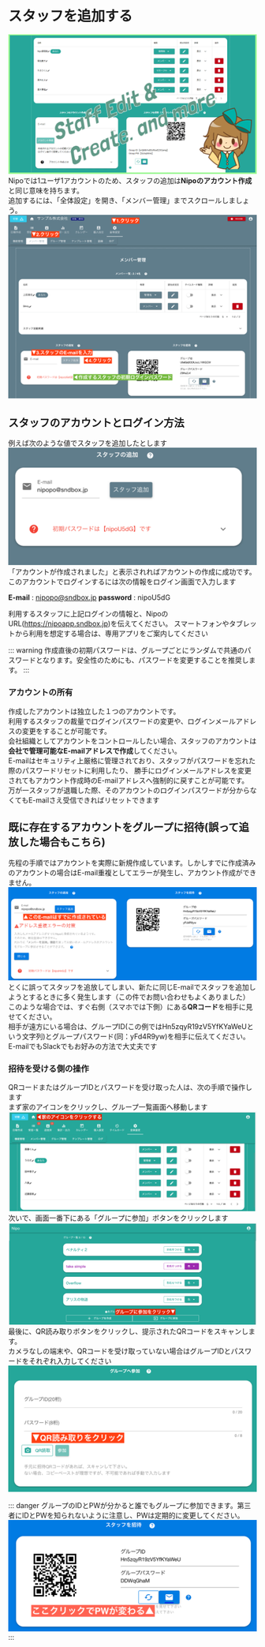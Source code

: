 # スタッフを追加する<Badge text="管理者・マネージャ" type="warning" />
  
![グループ設定](../../image/icatch/i16.png)
Nipoでは1ユーザ1アカウントのため、スタッフの追加は**Nipoのアカウント作成**と同じ意味を持ちます。  
追加するには、「全体設定」を開き、「メンバー管理」までスクロールしましょう。
![スタッフの追加手順](./group/g8.png)

## スタッフのアカウントとログイン方法
例えば次のような値でスタッフを追加したとします
![スタッフアカウントの追加](./group/g9.png)
「アカウントが作成されました」と表示されればアカウントの作成に成功です。  
このアカウントでログインするには次の情報をログイン画面で入力します  

**E-mail** : nipopo@sndbox.jp
**password** : nipoU5dG

利用するスタッフに上記ログインの情報と、NipoのURL(https://nipoapp.sndbox.jp)を伝えてください。
スマートフォンやタブレットから利用を想定する場合は、専用アプリをご案内してください

::: warning
作成直後の初期パスワードは、グループごとにランダムで共通のパスワードとなります。安全性のためにも、パスワードを変更することを推奨します。
:::

### アカウントの所有
作成したアカウントは独立した１つのアカウントです。  
利用するスタッフの裁量でログインパスワードの変更や、ログインメールアドレスの変更をすることが可能です。  
会社組織としてアカウントをコントロールしたい場合、スタッフのアカウントは**会社で管理可能なE-mailアドレスで作成**してください。  
E-mailはセキュリティ上厳格に管理されており、スタッフがパスワードを忘れた際のパスワードリセットに利用したり、
勝手にログインメールアドレスを変更されてもアカウント作成時のE-mailアドレスへ強制的に戻すことが可能です。
万が一スタッフが退職した際、そのアカウントのログインパスワードが分からなくてもE-mailさえ受信できればリセットできます

## 既に存在するアカウントをグループに招待(誤って追放した場合もこちら)
先程の手順ではアカウントを実際に新規作成しています。しかしすでに作成済みのアカウントの場合はE-mail重複としてエラーが発生し、アカウント作成ができません。
![アカウントの重複エラー](./group/g10.png)
とくに誤ってスタッフを追放してしまい、新たに同じE-mailでスタッフを追加しようとするときに多く発生します（この件でお問い合わせもよくありました）
このような場合では、すぐ右側（スマホでは下側）にある**QRコード**を相手に見せてください。  
相手が遠方にいる場合は、グループID(この例ではHn5zqyR19zV5YfKYaWeUという文字列)とグループパスワード(同：yFd4R9yw)を相手に伝えてください。  
E-mailでもSlackでもお好みの方法で大丈夫です

### 招待を受ける側の操作
QRコードまたはグループIDとパスワードを受け取った人は、次の手順で操作します  
まず家のアイコンをクリックし、グループ一覧画面へ移動します
![グループ画面からロビー画面へ切替](./group/g12.png)
次いで、画面一番下にある「グループに参加」ボタンをクリックします
![既存のグループから招待を受ける](./group/g13.png)
最後に、QR読み取りボタンをクリックし、提示されたQRコードをスキャンします。  
カメラなしの端末や、QRコードを受け取っていない場合はグループIDとパスワードをそれぞれ入力してください
![QRコードを読み取りグループへ参加する](./group/g14.png)

::: danger
グループのIDとPWが分かると誰でもグループに参加できます。第三者にIDとPWを知られないように注意し、PWは定期的に変更してください。  
![グループのパスワードを変更する](./group/g15.png)
:::
